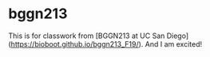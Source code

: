 # bggn213
This is for classwork from  [BGGN213 at UC San Diego] (https://bioboot.github.io/bggn213_F19/).
And I am excited!
